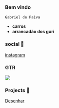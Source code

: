 ### Bem vindo 

`Gabriel de Paiva ` 

- **carros**
- **arrancadão dos guri** 

### social 🎸

[instagram](https://www.instagram.com/gb2jz/)


### GTR

![](https://media1.tenor.com/m/wZEkIgZfbW8AAAAC/gtr-car.gif)


### Projects 🐍

[Desenhar](https://gabrielpaiva21.github.io/gbprojetos/)

